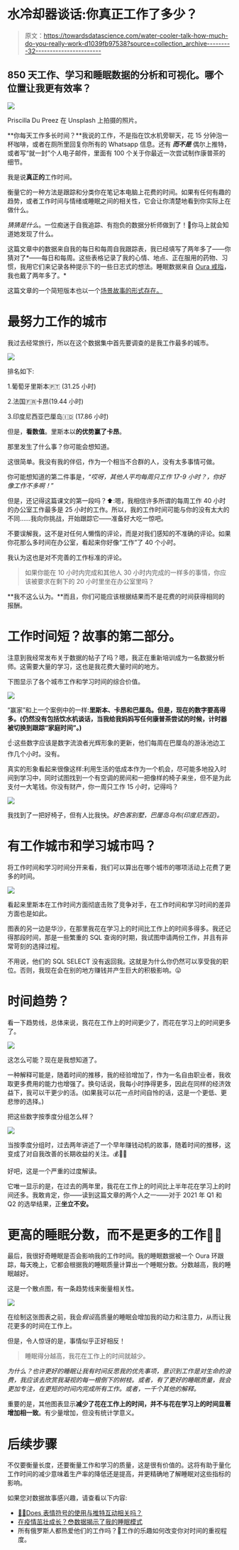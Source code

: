 # 水冷却器谈话:你真正工作了多少？

> 原文：<https://towardsdatascience.com/water-cooler-talk-how-much-do-you-really-work-d1039fb97538?source=collection_archive---------32----------------------->

## 850 天工作、学习和睡眠数据的分析和可视化。哪个位置让我更有效率？

![](img/8b8f90b1cdd58fadca9d9ce4a2c18f3b.png)

Priscilla Du Preez 在 Unsplash 上拍摄的照片。

**你每天工作多长时间？**我说的工作，不是指在饮水机旁聊天，花 15 分钟泡一杯咖啡，或者在厕所里回复你所有的 Whatsapp 信息。还有 ***而不是*** 偶尔上推特，或者写“就一封”个人电子邮件，里面有 100 个关于你最近一次尝试制作康普茶的细节。

我是说**真正的**工作时间。

衡量它的一种方法是跟踪和分类你在笔记本电脑上花费的时间。如果有任何有趣的趋势，或者工作时间与情绪或睡眠之间的相关性，它会让你清楚地看到你实际上在做什么。

*猜猜是什么*。一位痴迷于自我追踪、有抱负的数据分析师做到了！🎉你马上就会知道她发现了什么。

这篇文章中的数据来自我的每日和每周自我跟踪表，我已经填写了两年多了——你猜对了*——每日和每周。这些表格记录了我的心情、地点、正在服用的药物、习惯，我用它们来记录各种提示下的一些日志式的想法。睡眠数据来自 [Oura 戒指](https://medium.com/u/617390312b05?source=post_page-----d1039fb97538--------------------------------)，我也戴了两年多了。*

这篇文章的一个简短版本也以一个[场景故事的形式存在。](https://public.tableau.com/profile/marta.krzeminska#!/vizhome/Workstory/work_story)

# 最努力工作的城市

我过去经常旅行，所以在这个数据集中首先要调查的是我工作最多的城市。

![](img/e58ebeaa6f8df73285a7f7239deb55e1.png)

排名如下:

1.葡萄牙里斯本🇵🇹 (31.25 小时)

2.法国🇫🇷卡昂(19.44 小时)

3.印度尼西亚巴厘岛🇮🇩 (17.86 小时)

但是，**看数值**。里斯本以**的优势赢了卡昂**。

那里发生了什么事？你可能会想知道。

这很简单。我没有我的伴侣，作为一个相当不合群的人，没有太多事情可做。

你可能想知道的第二件事是，*“哎呀，其他人平均每周只工作 17-9 小时？，你好像工作不多啊！*”

但是，还记得这篇课文的第一段吗？⬆️:嗯，我相信许多所谓的每周工作 40 小时的办公室工作最多是 25 小时的工作。所以，我的工作时间可能与你的没有太大的不同……我向你挑战，开始跟踪它——准备好大吃一惊吧。

不要误解我，这不是对任何人懒惰的评论，而是对我们感知的不准确的评论。如果你花那么多时间在办公室，看起来你好像“工作”了 40 个小时。

我认为这也是对不完善的工作标准的评论。

> 如果你能在 10 小时内完成和其他人 30 小时内完成的一样多的事情，你应该被要求在剩下的 20 小时里坐在办公室里吗？

**我不这么认为。**而且，你们可能应该根据结果而不是花费的时间获得相同的报酬。

# 工作时间短？故事的第二部分。

注意到我经常发布关于数据的帖子了吗？嗯，我正在重新培训成为一名数据分析师。这需要大量的学习，这也是我花费大量时间的地方。

下图显示了各个城市工作和学习时间的综合价值。

![](img/7bb6e017429b7d3f53f07a422b588b36.png)

“赢家”和上一个案例中的一样:**里斯本、卡昂和巴厘岛。但是，现在的数字要高得多。(仍然没有包括饮水机谈话，当我给我妈妈写任何康普茶尝试的时候，计时器被切换到跟踪“家庭时间”。)**

☝️:这些数字应该是数字流浪者光辉形象的更新，他们每周在巴厘岛的游泳池边工作几个小时。没有。

真实的形象看起来很像这样:利用生活的低成本作为一个机会，尽可能多地投入时间到学习中，同时试图找到一个有空调的房间和一把像样的椅子来坐，但不是为此支付一大笔钱。你没有财产，你一周只工作 15 小时，记得吗？

![](img/ef1b2fe2c6808742c4fc1fa9dc83f39d.png)

我找到了一把好椅子，但有人比我快。*好色客别墅，巴厘岛乌布(印度尼西亚)。*

# 有工作城市和学习城市吗？

将工作时间和学习时间分开来看，我们可以算出在哪个城市的哪项活动上花费了更多的时间。

![](img/fd88a6256253ada98e3a3f87f825f545.png)

看起来里斯本在工作时间方面彻底击败了竞争对手，在工作时间和学习时间的差异方面也是如此。

图表的另一边是华沙，在那里我花在学习上的时间比工作上的时间多得多。我还记得那段时间，那是一些繁重的 SQL 查询的时期，我试图申请两份工作，并且有非常苛刻的选择过程。

不用说，他们的 SQL SELECT 没有返回我。这就是为什么你仍然可以享受我的职位。否则，我现在会在别的地方赚钱并产生巨大的积极影响。😛

# 时间趋势？

看一下趋势线，总体来说，我花在工作上的时间更少了，而花在学习上的时间更多了。

![](img/66b30c8d1bac3468c868303eb3e6b110.png)

这怎么可能？现在是我想知道了。

一种解释可能是，随着时间的推移，我的经验增加了，作为一名自由职业者，我收取更多费用的能力也增强了。换句话说，我每小时挣得更多，因此在同样的经济效益下，我可以干更少的活。(如果我可以花一点时间自怜的话，这是一个更低、更悲惨的选择。)

把这些数字按季度分组怎么样？

![](img/52ede3fe9453c78f3b9c1b460f8fc156.png)

当按季度分组时，过去两年讲述了一个早年赚钱动机的故事，随着时间的推移，这变成了对自我改善的长期收益的关注。💰🥳🌹

好吧，这是一个严重的过度解读。

它唯一显示的是，在过去的两年里，我花在工作上的时间比上半年花在学习上的时间还多。我敢肯定，你——读到这篇文章的两个人之一——对于 2021 年 Q1 和 Q2 的选举结果，正**坐立不安。**

# 更高的睡眠分数，而不是更多的工作🤷‍♀️

最后，我很好奇睡眠是否会影响我的工作时间。我的睡眠数据被一个 Oura 环跟踪，每天晚上，它都会根据我的睡眠质量计算出一个睡眠分数。分数越高，我的睡眠越好。

这是一个散点图，有一条趋势线来衡量相关性。

![](img/2c3cbd21164f7090d367e627eeed1537.png)

在绘制这张图表之前，我会*假设*高质量的睡眠会增加我的动力和注意力，从而让我花更多的时间在工作上。

但是，令人惊讶的是，事情似乎正好相反！

> 睡眠得分越高，我花在工作上的时间就越少。

*为什么？也许更好的睡眠让我有时间反思我的优先事项，意识到工作是对生命的浪费，我应该去欣赏我凝视的每一根倒下的树枝。或者，有了更好的睡眠质量，我会更加专注，在更短的时间内完成所有工作。或者，一千个其他的解释。*

重要的是，其他图表显示**减少了花在工作上的时间，并不与花在学习上的时间显著增加相一致**。有少量增加，但没有统计学意义。

# 后续步骤

不仅要衡量长度，还要衡量工作和学习的质量，这是很有价值的。这将有助于量化工作时间的减少意味着生产率的降低还是提高，并更精确地了解睡眠对这些指标的影响。

如果您对数据故事感兴趣，请查看以下内容:

*   [🙋‍♀️Does 表情符号的使用与推特互动相关吗？](https://medium.com/swlh/%EF%B8%8Fdoes-emoji-use-correlate-with-twitter-engagement-388775467be)
*   [在疫情茁壮成长？😳数据揭示了我的睡眠模式](https://krzem-m.medium.com/thriving-in-a-pandemic-what-the-data-revealed-about-my-sleep-patterns-2746dca01481)
*   所有俄罗斯人都热爱他们的工作吗？🧐工作的乐趣如何改变你对时间的重视程度。